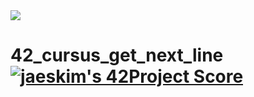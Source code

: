 
<div>
<img style="margin: auto" src= "https://game.42sp.org.br/static/assets/achievements/get_next_linem.png" />
</div>

# 42_cursus_get_next_line [![jaeskim's 42Project Score](https://badge42.herokuapp.com/api/project/idavoli-/get_next_line)](https://github.com/JaeSeoKim/badge42)
